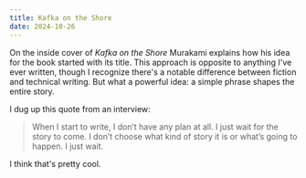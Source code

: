 ```yaml
---
title: Kafka on the Shore
date: 2024-10-26
---
```


On the inside cover of _Kafka on the Shore_ Murakami explains how his idea for
the book started with its title. This approach is opposite to anything I've ever
written, though I recognize there's a notable difference between fiction and
technical writing. But what a powerful idea: a simple phrase shapes the entire
story.

I dug up this quote from an interview:

> When I start to write, I don’t have any plan at all. I just wait for the story
> to come. I don’t choose what kind of story it is or what’s going to happen. I
> just wait.

I think that's pretty cool.
